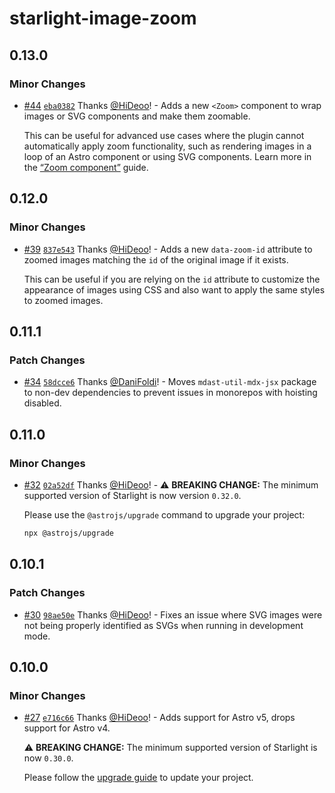 # starlight-image-zoom

## 0.13.0

### Minor Changes

- [#44](https://github.com/HiDeoo/starlight-image-zoom/pull/44) [`eba0382`](https://github.com/HiDeoo/starlight-image-zoom/commit/eba038299673d22a8ddd9c6d091a58e338e4104d) Thanks [@HiDeoo](https://github.com/HiDeoo)! - Adds a new `<Zoom>` component to wrap images or SVG components and make them zoomable.

  This can be useful for advanced use cases where the plugin cannot automatically apply zoom functionality, such as rendering images in a loop of an Astro component or using SVG components. Learn more in the [“Zoom component”](https://starlight-image-zoom.vercel.app/components/zoom/) guide.

## 0.12.0

### Minor Changes

- [#39](https://github.com/HiDeoo/starlight-image-zoom/pull/39) [`837e543`](https://github.com/HiDeoo/starlight-image-zoom/commit/837e5430e971345b1d6c737657d607dbef73948b) Thanks [@HiDeoo](https://github.com/HiDeoo)! - Adds a new `data-zoom-id` attribute to zoomed images matching the `id` of the original image if it exists.

  This can be useful if you are relying on the `id` attribute to customize the appearance of images using CSS and also want to apply the same styles to zoomed images.

## 0.11.1

### Patch Changes

- [#34](https://github.com/HiDeoo/starlight-image-zoom/pull/34) [`58dcce6`](https://github.com/HiDeoo/starlight-image-zoom/commit/58dcce681f52f0001c18adba15b4cb086cd14eb5) Thanks [@DaniFoldi](https://github.com/DaniFoldi)! - Moves `mdast-util-mdx-jsx` package to non-dev dependencies to prevent issues in monorepos with hoisting disabled.

## 0.11.0

### Minor Changes

- [#32](https://github.com/HiDeoo/starlight-image-zoom/pull/32) [`02a52df`](https://github.com/HiDeoo/starlight-image-zoom/commit/02a52df958e0bf814f9e51e92d4ed0ce46dff53a) Thanks [@HiDeoo](https://github.com/HiDeoo)! - ⚠️ **BREAKING CHANGE:** The minimum supported version of Starlight is now version `0.32.0`.

  Please use the `@astrojs/upgrade` command to upgrade your project:

  ```sh
  npx @astrojs/upgrade
  ```

## 0.10.1

### Patch Changes

- [#30](https://github.com/HiDeoo/starlight-image-zoom/pull/30) [`98ae50e`](https://github.com/HiDeoo/starlight-image-zoom/commit/98ae50e5c4d9102991f146570a76844e816602ed) Thanks [@HiDeoo](https://github.com/HiDeoo)! - Fixes an issue where SVG images were not being properly identified as SVGs when running in development mode.

## 0.10.0

### Minor Changes

- [#27](https://github.com/HiDeoo/starlight-image-zoom/pull/27) [`e716c66`](https://github.com/HiDeoo/starlight-image-zoom/commit/e716c66dd585fe2fd78432add8d9895c8110131f) Thanks [@HiDeoo](https://github.com/HiDeoo)! - Adds support for Astro v5, drops support for Astro v4.

  ⚠️ **BREAKING CHANGE:** The minimum supported version of Starlight is now `0.30.0`.

  Please follow the [upgrade guide](https://github.com/withastro/starlight/releases/tag/%40astrojs/starlight%400.30.0) to update your project.
